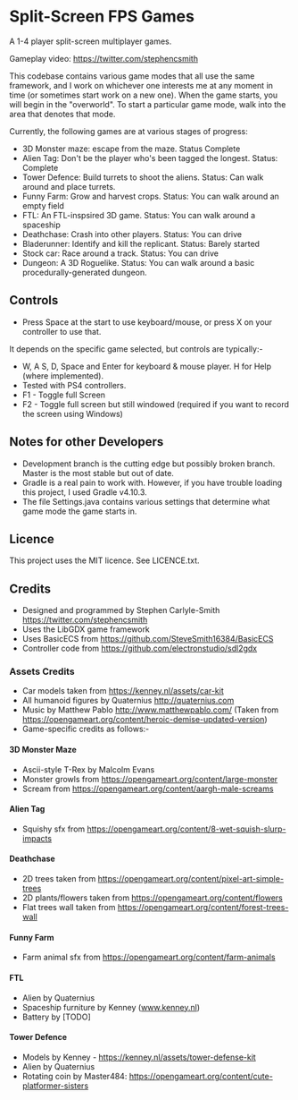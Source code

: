 # Split-Screen FPS Games
A 1-4 player split-screen multiplayer games.

Gameplay video: https://twitter.com/stephencsmith

This codebase contains various game modes that all use the same framework, and I work on whichever one interests me at any moment in time (or sometimes start work on a new one).  When the game starts, you will begin in the "overworld".  To start a particular game mode, walk into the area that denotes that mode. 

Currently, the following games are at various stages of progress:
* 3D Monster maze: escape from the maze.  Status Complete
* Alien Tag: Don't be the player who's been tagged the longest.  Status: Complete
* Tower Defence: Build turrets to shoot the aliens.  Status: Can walk around and place turrets.
* Funny Farm: Grow and harvest crops.  Status: You can walk around an empty field
* FTL: An FTL-inspsired 3D game.  Status: You can walk around a spaceship 
* Deathchase: Crash into other players.  Status: You can drive
* Bladerunner: Identify and kill the replicant.  Status: Barely started
* Stock car: Race around a track.  Status: You can drive
* Dungeon: A 3D Roguelike.  Status: You can walk around a basic procedurally-generated dungeon.


## Controls
* Press Space at the start to use keyboard/mouse, or press X on your controller to use that.

It depends on the specific game selected, but controls are typically:-

* W, A S, D, Space and Enter for keyboard & mouse player.  H for Help (where implemented).
* Tested with PS4 controllers.
* F1 - Toggle full Screen
* F2 - Toggle full screen but still windowed (required if you want to record the screen using Windows)


## Notes for other Developers
* Development branch is the cutting edge but possibly broken branch.  Master is the most stable but out of date.
* Gradle is a real pain to work with.  However, if you have trouble loading this project, I used Gradle v4.10.3.
* The file Settings.java contains various settings that determine what game mode the game starts in.


## Licence
This project uses the MIT licence.  See LICENCE.txt.


## Credits
* Designed and programmed by Stephen Carlyle-Smith https://twitter.com/stephencsmith
* Uses the LibGDX game framework
* Uses BasicECS from https://github.com/SteveSmith16384/BasicECS
* Controller code from https://github.com/electronstudio/sdl2gdx


### Assets Credits
* Car models taken from https://kenney.nl/assets/car-kit
* All humanoid figures by Quaternius http://quaternius.com
* Music by Matthew Pablo http://www.matthewpablo.com/ (Taken from https://opengameart.org/content/heroic-demise-updated-version)
* Game-specific credits as follows:-


#### 3D Monster Maze
* Ascii-style T-Rex by Malcolm Evans
* Monster growls from https://opengameart.org/content/large-monster
* Scream from https://opengameart.org/content/aargh-male-screams

#### Alien Tag
* Squishy sfx from https://opengameart.org/content/8-wet-squish-slurp-impacts

#### Deathchase
* 2D trees taken from https://opengameart.org/content/pixel-art-simple-trees
* 2D plants/flowers taken from https://opengameart.org/content/flowers
* Flat trees wall taken from https://opengameart.org/content/forest-trees-wall

#### Funny Farm
* Farm animal sfx from https://opengameart.org/content/farm-animals

#### FTL
* Alien by Quaternius
* Spaceship furniture by Kenney (www.kenney.nl)
* Battery by [TODO]

#### Tower Defence
* Models by Kenney - https://kenney.nl/assets/tower-defense-kit
* Alien by Quaternius
* Rotating coin by Master484: https://opengameart.org/content/cute-platformer-sisters

